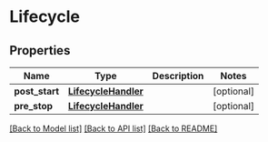 # Lifecycle

## Properties
Name | Type | Description | Notes
------------ | ------------- | ------------- | -------------
**post_start** | [**LifecycleHandler**](LifecycleHandler.md) |  | [optional] 
**pre_stop** | [**LifecycleHandler**](LifecycleHandler.md) |  | [optional] 

[[Back to Model list]](../README.md#documentation-for-models) [[Back to API list]](../README.md#documentation-for-api-endpoints) [[Back to README]](../README.md)


